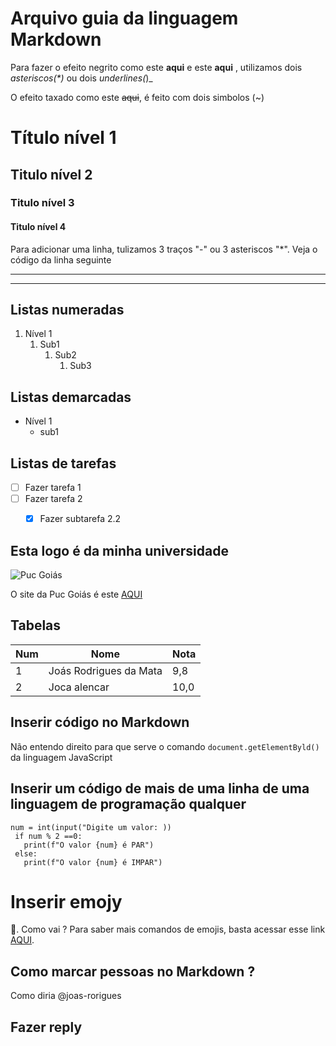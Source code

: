 # Arquivo guia da linguagem Markdown

Para fazer o efeito negrito como este **aqui** e este __aqui__ , utilizamos dois _asteriscos(*)_ ou dois _underlines(_)_

O efeito taxado como este ~~aqui~~, é feito com dois simbolos (~) 


# Título nível 1

## Titulo nível 2

### Titulo nível 3

#### Titulo nível 4

Para adicionar uma linha, tulizamos 3 traços "-" ou 3 asteriscos "*". Veja o código da linha seguinte
***
---

## Listas numeradas

1. Nível 1
   1. Sub1
      1. Sub2
         1. Sub3


## Listas demarcadas

* Nível 1
   * sub1

## Listas de tarefas

- [ ] Fazer tarefa 1
- [ ] Fazer tarefa 2
   - [x] Fazer subtarefa 2.2


## Esta logo é da minha universidade
![Puc Goiás](https://user-images.githubusercontent.com/87877370/127545662-3f222f6c-0dd7-41a5-a28c-2d61288700fb.png)

O site da Puc Goiás é este [AQUI](https://www.pucgoias.edu.br/)


## Tabelas

Num | Nome | Nota
---|---|---
1 | Joás Rodrigues da Mata | 9,8
2 | Joca alencar | 10,0

## Inserir código no Markdown

Não entendo direito para que serve o comando `document.getElementByld()` da linguagem JavaScript


## Inserir um código de mais de uma linha de uma linguagem de programação qualquer

```
num = int(input("Digite um valor: ))
 if num % 2 ==0:
   print(f"O valor {num} é PAR")
 else:
   print(f"O valor {num} é IMPAR")
```

# Inserir emojy

🖖. Como vai ?
Para saber mais comandos de emojis, basta acessar esse link [AQUI](https://github.com/ikatyang/emoji-cheat-sheet).

## Como marcar pessoas no Markdown ?

Como diria @joas-rorigues


## Fazer reply

